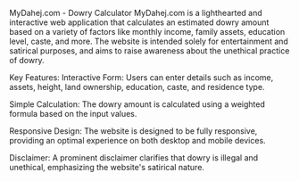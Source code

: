 MyDahej.com - Dowry Calculator
MyDahej.com is a lighthearted and interactive web application that calculates an estimated dowry amount based on a variety of factors like monthly income, family assets, education level, caste, and more. The website is intended solely for entertainment and satirical purposes, and aims to raise awareness about the unethical practice of dowry.

Key Features:
Interactive Form: Users can enter details such as income, assets, height, land ownership, education, caste, and residence type.

Simple Calculation: The dowry amount is calculated using a weighted formula based on the input values.

Responsive Design: The website is designed to be fully responsive, providing an optimal experience on both desktop and mobile devices.

Disclaimer: A prominent disclaimer clarifies that dowry is illegal and unethical, emphasizing the website's satirical nature.
